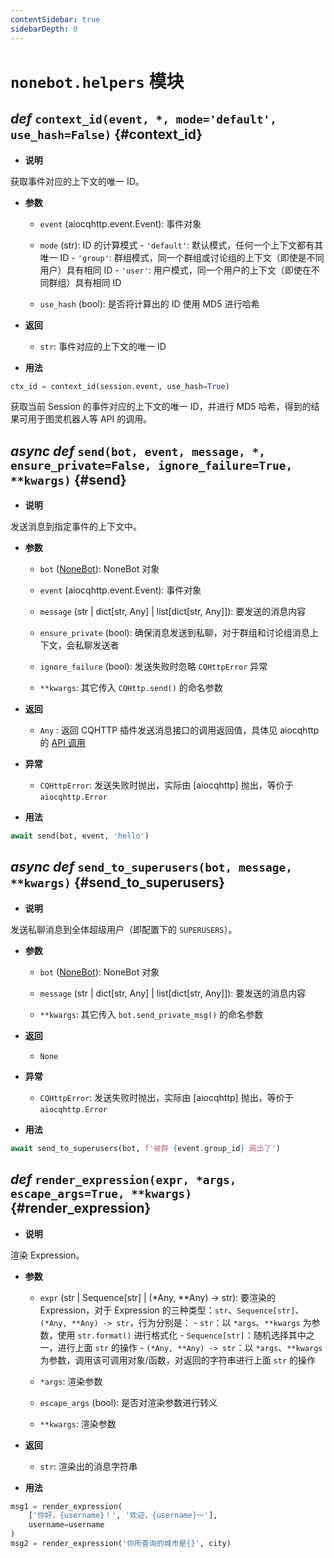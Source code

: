 ```yaml
---
contentSidebar: true
sidebarDepth: 0
---
```


# `nonebot.helpers` 模块

## _def_ `context_id(event, *, mode='default', use_hash=False)` {#context_id}

- **说明**

获取事件对应的上下文的唯一 ID。

- **参数**

    - `event` (aiocqhttp.event.Event): 事件对象

    - `mode` (str): ID 的计算模式 - `'default'`: 默认模式，任何一个上下文都有其唯一 ID - `'group'`: 群组模式，同一个群组或讨论组的上下文（即使是不同用户）具有相同 ID - `'user'`: 用户模式，同一个用户的上下文（即使在不同群组）具有相同 ID

    - `use_hash` (bool): 是否将计算出的 ID 使用 MD5 进行哈希

- **返回**

    - `str`: 事件对应的上下文的唯一 ID

- **用法**

```python
ctx_id = context_id(session.event, use_hash=True)
```

获取当前 Session 的事件对应的上下文的唯一 ID，并进行 MD5 哈希，得到的结果可用于图灵机器人等 API 的调用。

## _async def_ `send(bot, event, message, *, ensure_private=False, ignore_failure=True, **kwargs)` {#send}

- **说明**

发送消息到指定事件的上下文中。

- **参数**

    - `bot` ([NoneBot](index.md#NoneBot)): NoneBot 对象

    - `event` (aiocqhttp.event.Event): 事件对象

    - `message` (str | dict[str, Any] | list[dict[str, Any]]): 要发送的消息内容

    - `ensure_private` (bool): 确保消息发送到私聊，对于群组和讨论组消息上下文，会私聊发送者

    - `ignore_failure` (bool): 发送失败时忽略 `CQHttpError` 异常

    - `**kwargs`: 其它传入 `CQHttp.send()` 的命名参数

- **返回**

    - `Any` <Badge text="1.1.0+"/>: 返回 CQHTTP 插件发送消息接口的调用返回值，具体见 aiocqhttp 的 [API 调用](https://aiocqhttp.nonebot.dev/#/what-happened#api-%E8%B0%83%E7%94%A8)

- **异常**

    - `CQHttpError`: 发送失败时抛出，实际由 [aiocqhttp] 抛出，等价于 `aiocqhttp.Error`

- **用法**

```python
await send(bot, event, 'hello')
```

## _async def_ `send_to_superusers(bot, message, **kwargs)` <Badge text="1.7.0+"/> {#send_to_superusers}

- **说明**

发送私聊消息到全体超级用户（即配置下的 `SUPERUSERS`）。

- **参数**

    - `bot` ([NoneBot](index.md#NoneBot)): NoneBot 对象

    - `message` (str | dict[str, Any] | list[dict[str, Any]]): 要发送的消息内容

    - `**kwargs`: 其它传入 `bot.send_private_msg()` 的命名参数

- **返回**

    - `None`

- **异常**

    - `CQHttpError`: 发送失败时抛出，实际由 [aiocqhttp] 抛出，等价于 `aiocqhttp.Error`

- **用法**

```python
await send_to_superusers(bot, f'被群 {event.group_id} 踢出了')
```

## _def_ `render_expression(expr, *args, escape_args=True, **kwargs)` {#render_expression}

- **说明**

渲染 Expression。

- **参数**

    - `expr` (str | Sequence[str] | (*Any, **Any) -> str): 要渲染的 Expression，对于 Expression 的三种类型：`str`、`Sequence[str]`、`(*Any, **Any) -> str`，行为分别是： - `str`：以 `*args`、`**kwargs` 为参数，使用 `str.format()` 进行格式化 - `Sequence[str]`：随机选择其中之一，进行上面 `str` 的操作 - `(*Any, **Any) -> str`：以 `*args`、`**kwargs` 为参数，调用该可调用对象/函数，对返回的字符串进行上面 `str` 的操作

    - `*args`: 渲染参数

    - `escape_args` (bool): 是否对渲染参数进行转义

    - `**kwargs`: 渲染参数

- **返回**

    - `str`: 渲染出的消息字符串

- **用法**

```python
msg1 = render_expression(
    ['你好，{username}！', '欢迎，{username}～'],
    username=username
)
msg2 = render_expression('你所查询的城市是{}', city)
```